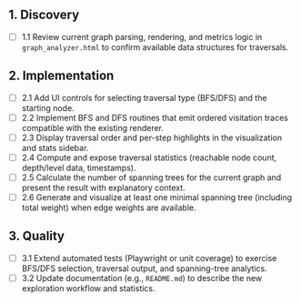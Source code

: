 ## 1. Discovery
- [ ] 1.1 Review current graph parsing, rendering, and metrics logic in `graph_analyzer.html` to confirm available data structures for traversals.

## 2. Implementation
- [ ] 2.1 Add UI controls for selecting traversal type (BFS/DFS) and the starting node.
- [ ] 2.2 Implement BFS and DFS routines that emit ordered visitation traces compatible with the existing renderer.
- [ ] 2.3 Display traversal order and per-step highlights in the visualization and stats sidebar.
- [ ] 2.4 Compute and expose traversal statistics (reachable node count, depth/level data, timestamps).
- [ ] 2.5 Calculate the number of spanning trees for the current graph and present the result with explanatory context.
- [ ] 2.6 Generate and visualize at least one minimal spanning tree (including total weight) when edge weights are available.

## 3. Quality
- [ ] 3.1 Extend automated tests (Playwright or unit coverage) to exercise BFS/DFS selection, traversal output, and spanning-tree analytics.
- [ ] 3.2 Update documentation (e.g., `README.md`) to describe the new exploration workflow and statistics.
